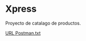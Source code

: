# Xpress
Proyecto de catalago de productos.

[URL Postman.txt](https://github.com/user-attachments/files/20858382/URL.Postman.txt)
